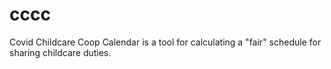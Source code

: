 # cccc
Covid Childcare Coop Calendar is a tool for calculating a "fair" schedule for sharing childcare duties.
